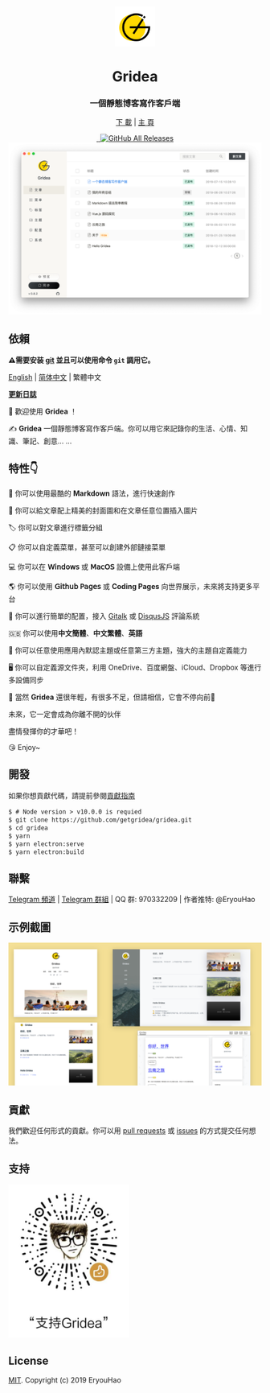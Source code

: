 <div align="center">
  <a href="https://gridea.dev">
    <img src="public/app-icons/gridea.png"  width="80px" height="80px">
  </a>
  <h1 align="center">
    Gridea
  </h1>
  <h3 align="center">
    一個靜態博客寫作客戶端
  </h3>

  [下 載](https://github.com/getgridea/gridea/releases) | [主 頁](http://hvenotes.fehey.com/)

  <a href="https://github.com/getgridea/gridea/releases/latest">
    <img src="https://img.shields.io/github/release/getgridea/gridea.svg?style=flat-square" alt="">
  </a>

  <a href="https://github.com/getgridea/gridea/blob/master/LICENSE">
    <img src="https://img.shields.io/github/license/getgridea/gridea.svg?style=flat-square" alt="">
  </a>

  <a href="https://github.com/getgridea/gridea/releases/latest">
    <img alt="GitHub All Releases" src="https://img.shields.io/github/downloads/getgridea/gridea/total.svg?color=%2312b886&style=flat-square">
  </a>

</div>

<div align="center">
  <img src="gridea-app.png">
</div>

## 依賴
**⚠️需要安装 [git](https://git-scm.com/downloads) 並且可以使用命令 `git` 調用它。**

[English](https://github.com/getgridea/gridea/blob/master/README.md) | [简体中文](https://github.com/getgridea/gridea/blob/master/README-zh_CN.md) | 繁體中文

**[更新日誌](https://github.com/getgridea/gridea/blob/master/CHANGELOG.md)**  

👏  歡迎使用 **Gridea** ！  

✍️  **Gridea** 一個靜態博客寫作客戶端。你可以用它來記錄你的生活、心情、知識、筆記、創意... ...

## 特性👇
📝  你可以使用最酷的 **Markdown** 語法，進行快速創作

🌉  你可以給文章配上精美的封面圖和在文章任意位置插入圖片

🏷️  你可以對文章進行標籤分組

📋  你可以自定義菜單，甚至可以創建外部鏈接菜單

💻  你可以在 **𝖶𝗂𝗇𝖽𝗈𝗐𝗌** 或 **𝖬𝖺𝖼𝖮𝖲** 設備上使用此客戶端

🌎  你可以使用 **𝖦𝗂𝗍𝗁𝗎𝖻 𝖯𝖺𝗀𝖾𝗌** 或 **Coding Pages** 向世界展示，未來將支持更多平台

💬  你可以進行簡單的配置，接入 [Gitalk](https://github.com/gitalk/gitalk) 或 [DisqusJS](https://github.com/SukkaW/DisqusJS) 評論系統  

🇬🇧  你可以使用**中文簡體**、**中文繁體**、**英語**

🌁  你可以任意使用應用內默認主題或任意第三方主題，強大的主題自定義能力 

🖥  你可以自定義源文件夾，利用 OneDrive、百度網盤、iCloud、Dropbox 等進行多設備同步 

🌱 當然 **Gridea** 還很年輕，有很多不足，但請相信，它會不停向前🏃

未來，它一定會成為你離不開的伙伴

盡情發揮你的才華吧！

😘 Enjoy~

## 開發
如果你想貢獻代碼，請提前參閱[貢獻指南](https://github.com/getgridea/gridea/wiki/%E8%B4%A1%E7%8C%AE%E6%8C%87%E5%8D%97)
``` shell
$ # Node version > v10.0.0 is requied
$ git clone https://github.com/getgridea/gridea.git
$ cd gridea
$ yarn
$ yarn electron:serve
$ yarn electron:build
```

## 聯繫
[Telegram 頻道](https://t.me/joinchat/AAAAAEj82_lma0Y1wmyqUQ) | [Telegram 群組](https://t.me/joinchat/IDY0ahRqb8NPodv95BNpBg)  | QQ 群: 970332209 | 作者推特: @EryouHao

## 示例截圖
<div align="center">
  <img src="./files/themes.png">
</div>

## 貢獻
我們歡迎任何形式的貢獻。你可以用 [pull requests](https://github.com/getgridea/gridea/pulls) 或 [issues](https://github.com/getgridea/gridea/issues) 的方式提交任何想法。  

## 支持
<div>
  <img src="./files/wechat.png" width="240px">
</div>

## License
[MIT](https://github.com/getgridea/gridea/blob/master/LICENSE). Copyright (c) 2019 EryouHao